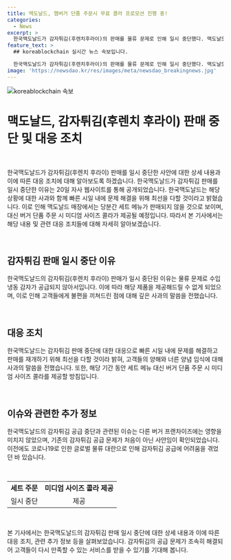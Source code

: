 ```yaml
---
title: 맥도날드, 햄버거 단품 주문시 무료 콜라 프로모션 진행 중!
categories:
  - News
excerpt: >
  한국맥도날드가 감자튀김(후렌치후라이)의 판매를 물류 문제로 인해 일시 중단했다. 맥도날드는 이에 대해 사과하면서 빠른 시일 내에 재개할 계획이라고 밝혔다. 이로 인해 세트 주문시 미디엄 콜라 대신 단품 주문 시에만 콜라를 제공할 예정이며, 다른 프랜차이즈는 감자튀김 공급에 이슈가 없는 것으로 전해졌다. 한국맥도날드는 이번이 처음이 아니라고 밝혔는데, 2021년과 2022년에도 물류 문제로 감자튀김 공급에 어려움을 겪은 바 있다.
feature_text: >
  ## koreablockchain 실시간 뉴스 속보입니다.

  한국맥도날드가 감자튀김(후렌치후라이)의 판매를 물류 문제로 인해 일시 중단했다. 맥도날드는 이에 대해 사과하면서 빠른 시일 내에 재개할 계획이라고 밝혔다. 이로 인해 세트 주문시 미디엄 콜라 대신 단품 주문 시에만 콜라를 제공할 예정이며, 다른 프랜차이즈는 감자튀김 공급에 이슈가 없는 것으로 전해졌다. 한국맥도날드는 이번이 처음이 아니라고 밝혔는데, 2021년과 2022년에도 물류 문제로 감자튀김 공급에 어려움을 겪은 바 있다.
image: 'https://newsdao.kr/res/images/meta/newsdao_breakingnews.jpg'
---
```


<p><img src="https://newsdao.kr/res/images/meta/newsdao_breakingnews.jpg" alt="koreablockchain 속보" /></p>

<h1 data-ke-size="size24">맥도날드, 감자튀김(후렌치 후라이) 판매 중단 및 대응 조치</h1>

<p data-ke-size="size16">&nbsp;</p>

<p>한국맥도날드가 감자튀김(후렌치 후라이) 판매를 일시 중단한 사안에 대한 상세 내용과 이에 따른 대응 조치에 대해 알아보도록 하겠습니다. 한국맥도날드가 감자튀김 판매를 일시 중단한 이유는 20일 자사 웹사이트를 통해 공개되었습니다. 한국맥도날드는 해당 상황에 대한 사과와 함께 빠른 시일 내에 문제 해결을 위해 최선을 다할 것이라고 밝혔습니다. 이로 인해 맥도날드 매장에서는 당분간 세트 메뉴가 판매되지 않을 것으로 보이며, 대신 버거 단품 주문 시 미디엄 사이즈 콜라가 제공될 예정입니다. 따라서 본 기사에서는 해당 내용 및 관련 대응 조치들에 대해 자세히 알아보겠습니다.</p>

<p data-ke-size="size16">&nbsp;</p>

<h2 data-ke-size="size26">감자튀김 판매 일시 중단 이유</h2>

<p data-ke-size="size16">한국맥도날드의 감자튀김(후렌치 후라이) 판매가 일시 중단된 이유는 물류 문제로 수입 냉동 감자가 공급되지 않아서입니다. 이에 따라 해당 제품을 제공해드릴 수 없게 되었으며, 이로 인해 고객들에게 불편을 끼쳐드린 점에 대해 깊은 사과의 말씀을 전했습니다.</p>

<p data-ke-size="size16">&nbsp;</p>

<h2 data-ke-size="size26">대응 조치</h2>

<p data-ke-size="size16">한국맥도날드는 감자튀김 판매 중단에 대한 대응으로 빠른 시일 내에 문제를 해결하고 판매를 재개하기 위해 최선을 다할 것이라 밝혀, 고객들의 양해와 너른 양념 임식에 대해 사과의 말씀을 전했습니다. 또한, 해당 기간 동안 세트 메뉴 대신 버거 단품 주문 시 미디엄 사이즈 콜라를 제공할 방침입니다.</p>

<p data-ke-size="size16">&nbsp;</p>

<h2 data-ke-size="size26">이슈와 관련한 추가 정보</h2>

<p data-ke-size="size16">한국맥도날드의 감자튀김 공급 중단과 관련된 이슈는 다른 버거 프랜차이즈에는 영향을 미치지 않았으며, 기존의 감자튀김 공급 문제가 처음이 아닌 사안임이 확인되었습니다. 이전에도 코로나19로 인한 글로벌 물류 대란으로 인해 감자튀김 공급에 어려움을 겪었던 바 있습니다.</p>

<p data-ke-size="size16">&nbsp;</p>

<table>
    <tbody>
        <tr>
            <td style="text-align: center; height: 17px;"><b>세트 주문</b></td>
            <td style="text-align: center; height: 17px;"><b>미디엄 사이즈 콜라 제공</b></td>
        </tr>
        <tr>
            <td style="text-align: center; height: 17px;">일시 중단</td>
            <td style="text-align: center; height: 17px;">제공</td>
        </tr>
    </tbody>
</table>

<p data-ke-size="size16">&nbsp;</p>

<p>본 기사에서는 한국맥도날드의 감자튀김 판매 일시 중단에 대한 상세 내용과 이에 따른 대응 조치, 관련 추가 정보 등을 살펴보았습니다. 감자튀김의 공급 문제가 조속히 해결되어 고객들이 다시 만족할 수 있는 서비스를 받을 수 있기를 기대해 봅니다.</p>

